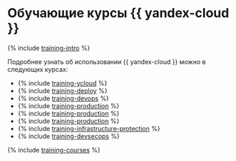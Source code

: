 # Обучающие курсы {{ yandex-cloud }}

{% include [training-intro](../_includes/training/training-intro.md) %}

Подробнее узнать об использовании {{ yandex-cloud }} можно в следующих курсах:
* {% include [training-ycloud](../_includes/training/training-csi.md) %}
* {% include [training-deploy](../_includes/training/training-gid.md) %}
* {% include [training-devops](../_includes/training/training-dde.md) %}
* {% include [training-production](../_includes/training/training-ppp.md) %}
* {% include [training-production](../_includes/training/training-cdp.md) %}
* {% include [training-production](../_includes/training/training-dlf.md) %}
* {% include [training-infrastructure-protection](../_includes/training/training-pce.md) %}
* {% include [training-devsecops](../_includes/training/training-dso.md) %}

{% include [training-courses](../_includes/training/training-courses.md) %}
